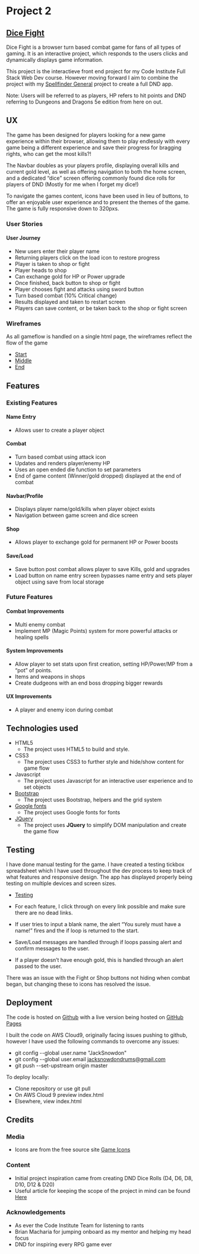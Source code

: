 # Project 2 

## [Dice Fight](https://jacksnowdon.github.io/die-hard/)

Dice Fight is a browser turn based combat game for fans of all types of gaming. It is an interactive project, which responds to the users clicks and dynamically displays game information.

This project is the interactieve front end project for my Code Institute Full Stack Web Dev course. However moving forward I aim to combine the project with my [Spellfinder General](https://spellbookfinder.herokuapp.com/) project to create a full DND app.

Note: Users will be referred to as players, HP refers to hit points and DND referring to Dungeons and Dragons 5e edition from here on out.

## UX

The game has been designed for players looking for a new game experience within their browser, allowing them to play endlessly with every game being a different experience and save their progress for bragging rights, who can get the most kills?! 

The Navbar doubles as your players profile, displaying overall kills and current gold level, as well as offering navigation to both the home screen, and a dedicated “dice” screen offering commonly found dice rolls for players of DND (Mostly for me when I forget my dice!)

To navigate the games content, icons have been used in lieu of buttons, to offer an enjoyable user experience and to present the themes of the game. The game is fully responsive down to 320pxs.

### User Stories

#### User Journey 
* New users enter their player name
* Returning players click on the load icon to restore progress
* Player is taken to shop or fight
* Player heads to shop
* Can exchange gold for HP or Power upgrade
* Once finished, back button to shop or fight
* Player chooses fight and attacks using sword button
* Turn based combat (10% Critical change)
* Results displayed and taken to restart screen
* Players can save content, or be taken back to the shop or fight screen

### Wireframes

As all gameflow is handled on a single html page, the wireframes reflect the flow of the game

* [Start](static/wireframes/start.png)
* [Middle](static/wireframes/middle.png)
* [End](static/wireframes/end.png)

## Features
### Existing Features

#### Name Entry
* Allows user to create a player object

#### Combat
* Turn based combat using attack icon
* Updates and renders player/enemy HP
* Uses an open ended die function to set parameters
* End of game content (Winner/gold dropped) displayed at the end of combat

#### Navbar/Profile
* Displays player name/gold/kills when player object exists
* Navigation between game screen and dice screen

#### Shop
* Allows player to exchange gold for permanent HP or Power boosts 

#### Save/Load
* Save button post combat allows player to save Kills, gold and upgrades
* Load button on name entry screen bypasses name entry and sets player object using save from local storage

### Future Features

#### Combat Improvements 
* Multi enemy combat
* Implement MP (Magic Points) system for more powerful attacks or healing spells

#### System Improvements 
* Allow player to set stats upon first creation, setting HP/Power/MP from a “pot” of points.
* Items and weapons in shops
* Create dudgeons with an end boss dropping bigger rewards

#### UX Improvements
* A player and enemy icon during combat

## Technologies used 

- HTML5
  - The project uses HTML5 to build and style.
- CSS3
  - The project uses CSS3 to further style and hide/show content for game flow 
- Javascript 
  - The project uses Javascript for an interactive user experience and to set objects
- [Bootstrap](https://getbootstrap.com/)
  - The project uses Bootstrap, helpers and the grid system
- [Google fonts](https://fonts.google.com/)
  - The project uses Google fonts for fonts
- [JQuery](https://jquery.com)
  - The project uses **JQuery** to simplify DOM manipulation and create the game flow

## Testing

I have done manual testing for the game. I have created a testing tickbox spreadsheet which I have used throughout the dev process to keep track of what features and responsive design. The app has displayed properly being testing on multiple devices and screen sizes.


* [Testing](static/wireframes/Testing.png) 

* For each feature, I click through on every link possible and make sure there are no dead links. 
* If user tries to input a blank name, the alert “You surely must have a name!” fires and the if loop is returned to the start.
* Save/Load messages are handled through if loops passing alert and confirm messages to the user.
* If a player doesn’t have enough gold, this is handled through an alert passed to the user.

There was an issue with the Fight or Shop buttons not hiding when combat began, but changing these to icons has resolved the issue.

## Deployment

The code is hosted on [Github](https://github.com/JackSnowdon/spellbook) with a live version being hosted on [GitHub Pages](https://jacksnowdon.github.io/die-hard/) 

I built the code on AWS Cloud9, originally facing issues pushing to github, however I have used the following commands to overcome any issues:

* git config --global user.name "JackSnowdon"     
* git config --global user.email jacksnowdondrums@gmail.com
* git push --set-upstream origin master

To deploy locally:

* Clone repository or use git pull
* On AWS Cloud 9 preview index.html
* Elsewhere, view index.html

## Credits

### Media
* Icons are from the free source site [Game Icons](https://game-icons.net/)

### Content
* Initial project inspiration came from creating DND Dice Rolls (D4, D6, D8, D10, D12 & D20)
* Useful article for keeping the scope of the project in mind can be found [Here](https://www.freecodecamp.org/news/learning-javascript-by-making-a-game-4aca51ad9030/)


### Acknowledgements 
* As ever the Code Institute Team for listening to rants
* Brian Macharia for jumping onboard as my mentor and helping my head focus
* DND for inspiring every RPG game ever
